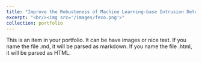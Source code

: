 ```yaml
---
title: "Improve the Robusteness of Machine Learning-base Intrusion Detection Systems"
excerpt: "<br/><img src='/images/feco.png'>"
collection: portfolio
---
```


This is an item in your portfolio. It can be have images or nice text. If you name the file .md, it will be parsed as markdown. If you name the file .html, it will be parsed as HTML. 
